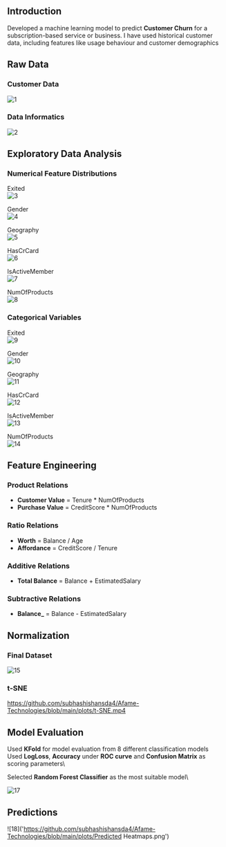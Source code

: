 ## Introduction
Developed a machine learning model to predict **Customer Churn** for a subscription-based service or business. I have used historical customer data, including features like usage behaviour and customer demographics

## Raw Data
### Customer Data
![1](https://github.com/subhashishansda4/Afame-Technologies/blob/main/data/df_.png)

### Data Informatics
![2](https://github.com/subhashishansda4/Afame-Technologies/blob/main/data/df_info.png)

## Exploratory Data Analysis
### Numerical Feature Distributions
Exited\
![3](https://github.com/subhashishansda4/Afame-Technologies/blob/main/plots/Exited-numerical.png)

Gender\
![4](https://github.com/subhashishansda4/Afame-Technologies/blob/main/plots/Gender-numerical.png)

Geography\
![5](https://github.com/subhashishansda4/Afame-Technologies/blob/main/plots/Geography-numerical.png)

HasCrCard\
![6](https://github.com/subhashishansda4/Afame-Technologies/blob/main/plots/HasCrCard-numerical.png)

IsActiveMember\
![7](https://github.com/subhashishansda4/Afame-Technologies/blob/main/plots/IsActiveMember-numerical.png)

NumOfProducts\
![8](https://github.com/subhashishansda4/Afame-Technologies/blob/main/plots/NumOfProducts-numerical.png)

### Categorical Variables
Exited\
![9](https://github.com/subhashishansda4/Afame-Technologies/blob/main/plots/Exited-categorical.png)

Gender\
![10](https://github.com/subhashishansda4/Afame-Technologies/blob/main/plots/Gender-categorical.png)

Geography\
![11](https://github.com/subhashishansda4/Afame-Technologies/blob/main/plots/Geography-categorical.png)

HasCrCard\
![12](https://github.com/subhashishansda4/Afame-Technologies/blob/main/plots/HasCrCard-categorical.png)

IsActiveMember\
![13](https://github.com/subhashishansda4/Afame-Technologies/blob/main/plots/IsActiveMember-categorical.png)

NumOfProducts\
![14](https://github.com/subhashishansda4/Afame-Technologies/blob/main/plots/NumOfProducts-categorical.png)

## Feature Engineering
### Product Relations
* **Customer Value** = Tenure * NumOfProducts
* **Purchase Value** = CreditScore * NumOfProducts

### Ratio Relations
* **Worth** = Balance / Age
* **Affordance** = CreditScore / Tenure

### Additive Relations
* **Total Balance** = Balance + EstimatedSalary

### Subtractive Relations
* **Balance_** = Balance - EstimatedSalary

## Normalization
### Final Dataset
![15](https://github.com/subhashishansda4/Afame-Technologies/blob/main/data/final_df_.png)

### t-SNE
https://github.com/subhashishansda4/Afame-Technologies/blob/main/plots/t-SNE.mp4

## Model Evaluation
Used **KFold** for model evaluation from 8 different classification models\
Used **LogLoss**, **Accuracy** under **ROC curve** and **Confusion Matrix** as scoring parameters\

Selected **Random Forest Classifier** as the most suitable model\

![17](https://github.com/subhashishansda4/Afame-Technologies/blob/main/data/metrics_df_.png)

## Predictions
![18]('https://github.com/subhashishansda4/Afame-Technologies/blob/main/plots/Predicted Heatmaps.png')








